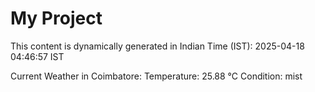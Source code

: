 # My Project

This content is dynamically generated in Indian Time (IST): 2025-04-18 04:46:57 IST


Current Weather in Coimbatore:
Temperature: 25.88 °C
Condition: mist
